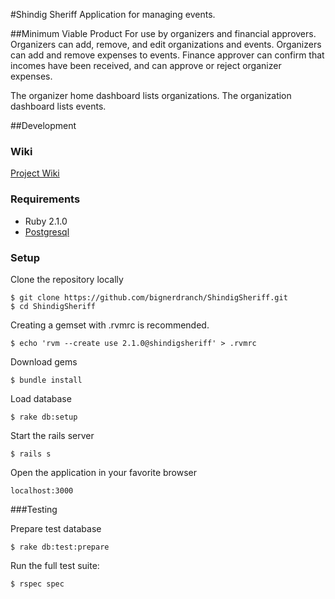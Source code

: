 #Shindig Sheriff
Application for managing events.

##Minimum Viable Product
For use by organizers and financial approvers. Organizers can add,  remove, and edit organizations and events. Organizers can add and remove expenses to events. Finance approver can confirm that incomes have been received, and can approve or reject organizer expenses.

The organizer home dashboard lists organizations. The organization dashboard lists events.

##Development

### Wiki
[Project Wiki](https://github.com/bignerdranch/ShindigSheriff/wiki)

### Requirements

* Ruby 2.1.0
* [Postgresql](http://www.postgresql.org)


### Setup

Clone the repository locally

    $ git clone https://github.com/bignerdranch/ShindigSheriff.git
    $ cd ShindigSheriff

Creating a gemset with .rvmrc is recommended.

    $ echo 'rvm --create use 2.1.0@shindigsheriff' > .rvmrc

Download gems

    $ bundle install

Load database

    $ rake db:setup

Start the rails server

    $ rails s

Open the application in your favorite browser

    localhost:3000


###Testing

Prepare test database

    $ rake db:test:prepare

Run the full test suite:

    $ rspec spec
